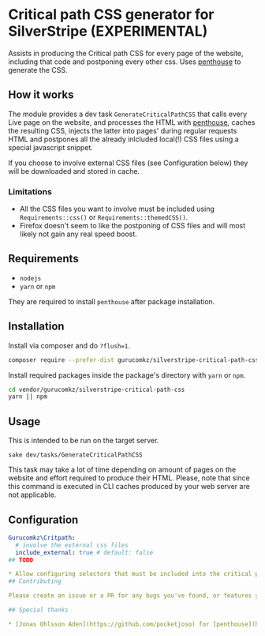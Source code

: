 # Critical path CSS generator for SilverStripe (EXPERIMENTAL)

Assists in producing the Critical path CSS for every page of the website, including that code and 
postponing every other css. Uses [penthouse](https://github.com/pocketjoso/penthouse) to generate the CSS.

## How it works

The module provides a dev task `GenerateCriticalPathCSS` that calls every Live page on the website,
and processes the HTML with [penthouse](https://github.com/pocketjoso/penthouse), caches the resulting CSS, 
injects the latter into pages' during regular requests HTML and postpones all the already inlcluded local(!) CSS files using 
a special javascript snippet.

If you choose to involve external CSS files (see Configuration below) they will be downloaded and stored in cache.

### Limitations
* All the CSS files you want to involve must be included using `Requirements::css()` or `Requirements::themedCSS()`.
* Firefox doesn't seem to like the postponing of CSS files and will most likely not gain any real speed boost.

## Requirements

* `nodejs`
* `yarn` or `npm`

They are required to install `penthouse` after package installation.
## Installation

Install via composer and do `?flush=1`.
```bash
composer require --prefer-dist gurucomkz/silverstripe-critical-path-css "dev-master"
```

Install required packages inside the package's directory with `yarn` or `npm`.
```bash
cd vendor/gurucomkz/silverstripe-critical-path-css
yarn || npm
```

## Usage

This is intended to be run on the target server.

```
sake dev/tasks/GenerateCriticalPathCSS
```
This task may take a lot of time depending on amount of pages on the website and effort required to produce their HTML. Please, note that since this command is executed in CLI caches produced by your web server are not applicable.

## Configuration
```yaml
Gurucomkz\Critpath:
  # involve the external css files
  include_external: true # default: false
## TODO

* Allow configuring selectors that must be included into the critical path CSS
## Contributing

Please create an issue or a PR for any bugs you've found, or features you're missing.

## Special thanks

* [Jonas Ohlsson Aden](https://github.com/pocketjoso) for [penthouse](https://github.com/pocketjoso/penthouse)
